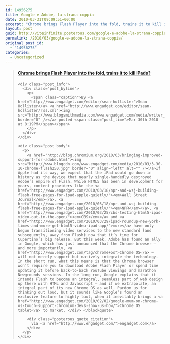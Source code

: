 ```yaml
---
id: 14956275
title: Google e Adobe, la strana coppia
date: 2010-03-31T09:09:51+00:00
excerpt: "Chrome brings Flash Player into the fold, trains it to kill iPads? By Sean Hollister posted Mar 30th 2010 at 8:19PM If Apple had its way, we expect that the iPad would go down in history as the device that nearly single-handedly destroyed Adobe's ..."
layout: post
guid: http://viteinfinite.posterous.com/google-e-adobe-la-strana-coppia
permalink: /2010/03/google-e-adobe-la-strana-coppia/
original_post_id:
  - "14956275"
categories:
  - Uncategorized
---
```

<div class="posterous_bookmarklet_entry">
  <blockquote class="posterous_long_quote">
    <h4 class="post_title">
      <a href="http://www.engadget.com/2010/03/30/chrome-brings-flash-player-into-the-fold-trains-it-to-kill-ipad/">Chrome brings Flash Player into the fold, trains it to kill iPads? </a>
    </h4>
    
    <div class="post_info">
      <div class="post_byline">
        <p>
          <span class="caption">By <a href="http://www.engadget.com/editor/sean-hollister">Sean Hollister</a> <a href="http://www.engadget.com/editor/sean-hollister/rss.xml"><img src="http://www.blogsmithmedia.com/www.engadget.com/media/writer_rss.gif" border="0" /></a> posted <span class="post_time">Mar 30th 2010 at 8:19PM</span></span>
        </p>
      </div>
    </div>
    
    <div class="post_body">
      <p>
        <a href="http://blog.chromium.org/2010/03/bringing-improved-support-for-adobe.html"><img src="http://www.blogcdn.com/www.engadget.com/media/2010/03/3-30-10-chrome-flash250.jpg" border="0" align="left" alt="" /></a>If Apple had its way, we expect that the iPad would go down in history as the device that nearly single-handedly destroyed Adobe’s empire of Flash. While HTML5 has been in development for years, content providers like the <a href="http://www.engadget.com/2010/03/18/npr-and-wsj-building-flash-free-pages-for-ipad-apple-quietly/"><em>Wall Street Journal</em></a>, <a href="http://www.engadget.com/2010/03/18/npr-and-wsj-building-flash-free-pages-for-ipad-apple-quietly/"><em>NPR</em></a>, <a href="http://www.engadget.com/2010/03/25/cbs-testing-html5-ipad-video-out-in-the-open/"><em>CBS</em></a> and <a href="http://www.engadget.com/2010/03/29/ipad-roundup-new-york-times-and-more-get-html5-video-ipad-app/">more</a> have only begun transitioning video services to the new standard (and subsequently, away from Flash) now that it’s time for Cupertino’s big release. But this week, Adobe has found an ally in Google, which has just announced that the Chrome browser — and more importantly, <a href="http://www.engadget.com/tag/chrome+os">Chrome OS</a> — will not merely support but natively integrate the technology. In the short run, what this means is that the Chrome browser won’t require you to download Adobe Flash Player or spend time updating it before back-to-back YouTube viewings and marathon Newgrounds sessions. In the long run, Google explains that it intends Flash to become an integral, seamless part of web design up there with HTML and Javascript — and if we extrapolate, an integral part of its new Chrome OS as well. Pardon us for thinking out loud, but it sounds like Google’s found an exclusive feature to highly tout, when it inevitably brings a <a href="http://www.engadget.com/2010/02/02/google-mum-on-chrome-os-touch-support-chromium-devs-show-us-how/">Chrome OS tablet</a> to market. </div> </blockquote> 
        
        <div class="posterous_quote_citation">
          via <a href="http://www.engadget.com/">engadget.com</a>
        </div>
      </p>
    </div>